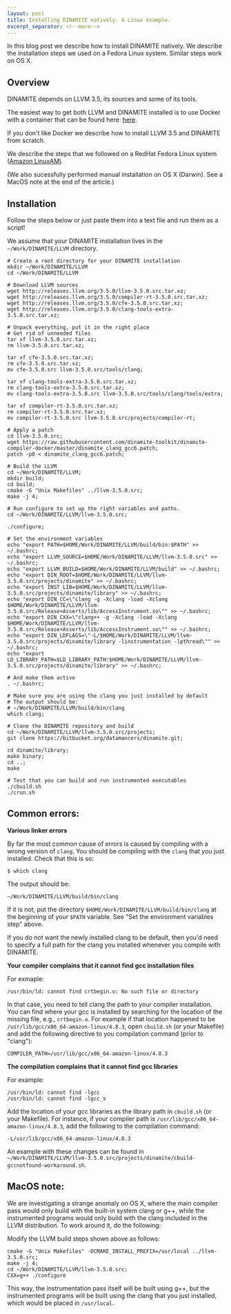 ```yaml
---
layout: post
title: Installing DINAMITE natively. A Linux example.
excerpt_separator: <!--more-->
---
```


In this blog post we describe how to install DINAMITE natively. We
describe the installation steps we used on a Fedora Linux system.
Similar steps work on OS X.
<!--more-->

## Overview

DINAMITE depends on LLVM 3.5, its sources and some of its tools.

The easiest way to get both LLVM and DINAMITE installed is to use
Docker with a container that can be found here:
[here](https://github.com/dinamite-toolkit/dinamite-compiler-docker.git).

If you don't like Docker we describe how to install LLVM 3.5 and
DINAMITE from scratch.

We describe the steps that we followed on a RedHat Fedora Linux system
([Amazon LinuxAMI](https://aws.amazon.com/amazon-linux-ami/2016.09-release-notes/).

(We also sucessfully performed manual installation on OS X (Darwin). See a
MacOS note at the end of the article.)

## Installation

Follow the steps below or just paste them into a text file and run
them as a script!

We assume that your DINAMITE installation lives in the
`~/Work/DINAMITE/LLVM` directory.

```shell
# Create a root directory for your DINAMITE installation
mkdir ~/Work/DINAMITE/LLVM
cd ~/Work/DINAMITE/LLVM

# Download LLVM sources
wget http://releases.llvm.org/3.5.0/llvm-3.5.0.src.tar.xz;
wget http://releases.llvm.org/3.5.0/compiler-rt-3.5.0.src.tar.xz;
wget http://releases.llvm.org/3.5.0/cfe-3.5.0.src.tar.xz;
wget http://releases.llvm.org/3.5.0/clang-tools-extra-3.5.0.src.tar.xz;

# Unpack everything, put it in the right place
# Get rid of unneeded files
tar xf llvm-3.5.0.src.tar.xz;
rm llvm-3.5.0.src.tar.xz;

tar xf cfe-3.5.0.src.tar.xz;
rm cfe-3.5.0.src.tar.xz;
mv cfe-3.5.0.src llvm-3.5.0.src/tools/clang;

tar xf clang-tools-extra-3.5.0.src.tar.xz;
rm clang-tools-extra-3.5.0.src.tar.xz;
mv clang-tools-extra-3.5.0.src llvm-3.5.0.src/tools/clang/tools/extra;

tar xf compiler-rt-3.5.0.src.tar.xz;
rm compiler-rt-3.5.0.src.tar.xz;
mv compiler-rt-3.5.0.src llvm-3.5.0.src/projects/compiler-rt;

# Apply a patch
cd llvm-3.5.0.src;
wget https://raw.githubusercontent.com/dinamite-toolkit/dinamite-compiler-docker/master/dinamite_clang_gcc6.patch;
patch -p0 < dinamite_clang_gcc6.patch;

# Build the LLVM
cd ~/Work/DINAMITE/LLVM;
mkdir build;
cd build;
cmake -G "Unix Makefiles" ../llvm-3.5.0.src;
make -j 4;

# Run configure to set up the right variables and paths.
cd ~/Work/DINAMITE/LLVM/llvm-3.5.0.src;

./configure;

# Set the environment variables
echo "export PATH=$HOME/Work/DINAMITE/LLVM/build/bin:$PATH" >> ~/.bashrc;
echo "export LLVM_SOURCE=$HOME/Work/DINAMITE/LLVM/llvm-3.5.0.src" >> ~/.bashrc;
echo "export LLVM_BUILD=$HOME/Work/DINAMITE/LLVM/build" >> ~/.bashrc;
echo "export DIN_ROOT=$HOME/Work/DINAMITE/LLVM/llvm-3.5.0.src/projects/dinamite" >> ~/.bashrc;
echo "export INST_LIB=$HOME/Work/DINAMITE/LLVM/llvm-3.5.0.src/projects/dinamite/library" >> ~/.bashrc;
echo "export DIN_CC=\"clang -g -Xclang -load -Xclang $HOME/Work/DINAMITE/LLVM/llvm-3.5.0.src/Release+Asserts/lib/AccessInstrument.so\"" >> ~/.bashrc;
echo "export DIN_CXX=\"clang++ -g -Xclang -load -Xclang $HOME/Work/DINAMITE/LLVM/llvm-3.5.0.src/Release+Asserts/lib/AccessInstrument.so\"" >> ~/.bashrc;
echo "export DIN_LDFLAGS=\"-L/$HOME/Work/DINAMITE/LLVM/llvm-3.5.0.src/projects/dinamite/library -linstrumentation -lpthread\"" >> ~/.bashrc;
echo "export LD_LIBRARY_PATH=$LD_LIBRARY_PATH:$HOME/Work/DINAMITE/LLVM/llvm-3.5.0.src/projects/dinamite/library" >> ~/.bashrc;

# And make them active
. ~/.bashrc;

# Make sure you are using the clang you just installed by default
# The output should be:
# ~/Work/DINAMITE/LLVM/build/bin/clang
which clang;

# Clone the DINAMITE repository and build
cd ~/Work/DINAMITE/LLVM/llvm-3.5.0.src/projects;
git clone https://bitbucket.org/datamancers/dinamite.git;

cd dinamite/library;
make binary;
cd ..;
make

# Test that you can build and run instrumented executables
./cbuild.sh
./crun.sh
```

## Common errors:

**Various linker errors**

By far the most common cause of errors is caused by compiling with a
wrong version of `clang`. You should be compiling with the `clang`
that you just installed. Check that this is so:

   ```shell
   $ which clang
   ```
The output should be:

   ```shell
   ~/Work/DINAMITE/LLVM/build/bin/clang
   ```

If it is not, put the directory
`$HOME/Work/DINAMITE/LLVM/build/bin/clang` at the beginning of your
`$PATH` variable. See "Set the environment variables step" above.

If you do not want the newly installed clang to be default, then you'd
need to specify a full path for the clang you installed whenever you
compile with DINAMITE.

**Your compiler complains that it cannot find gcc installation files**

For exmaple:

   ```shell
   /usr/bin/ld: cannot find crtbegin.o: No such file or directory
   ```

In that case, you need to tell clang the path to your compiler
installation. You can find where your gcc is installed by searching
for the location of the missing file, e.g., `crtbegin.o`. For example
if that location happened to be
`/usr/lib/gcc/x86_64-amazon-linux/4.8.3`, open `cbuild.sh` (or your
Makefile) and add the following directive to you compilation command
(prior to "clang"):

   ```shell
   COMPILER_PATH=/usr/lib/gcc/x86_64-amazon-linux/4.8.3
   ```
**The compilation complains that it cannot find gcc libraries**

For example:

   ```shell
   /usr/bin/ld: cannot find -lgcc
   /usr/bin/ld: cannot find -lgcc_s
   ```

Add the location of your gcc libraries as the library path in  `cbuild.sh` (or your Makefile). For instance, if your compiler path is `/usr/lib/gcc/x86_64-amazon-linux/4.8.3`, add the following to the compilation command:

   ```shell
   -L/usr/lib/gcc/x86_64-amazon-linux/4.8.3
   ```
An example with these changes can be found in
`~/Work/DINAMITE/LLVM/llvm-3.5.0.src/projects/dinamite/cbuild-gccnotfound-workaround.sh`.


## MacOS note:

We are investigating a strange anomaly on OS X, where the main
compiler pass would only build with the built-in system clang or g++,
while the instrumented programs would only build with the clang
included in the LLVM distribution. To work around it, do the
following:

Modify the LLVM build steps shown above as follows:

```shell
cmake -G "Unix Makefiles" -DCMAKE_INSTALL_PREFIX=/usr/local ../llvm-3.5.0.src;
make -j 4;
cd ~/Work/DINAMITE/LLVM/llvm-3.5.0.src;
CXX=g++ ./configure
```


This way, the instrumentation pass itself will be built using g++, but
   the instrumented programs will be built using the clang that you
   just installed, which would be placed in `/usr/local`.
